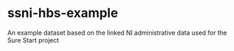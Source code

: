# ssni-hbs-example
An example dataset based on the linked NI administrative data used for the Sure Start project
